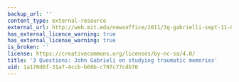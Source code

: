 ```yaml
---
backup_url: ''
content_type: external-resource
external_url: http://web.mit.edu/newsoffice/2011/3q-gabrielli-sept-11-0909.html
has_external_licence_warning: true
has_external_license_warning: true
is_broken: ''
license: https://creativecommons.org/licenses/by-nc-sa/4.0/
title: '3 Questions: John Gabrieli on studying traumatic memories'
uid: 1a170d6f-31a7-4ccb-b68b-c797c77cdb70
---
```


